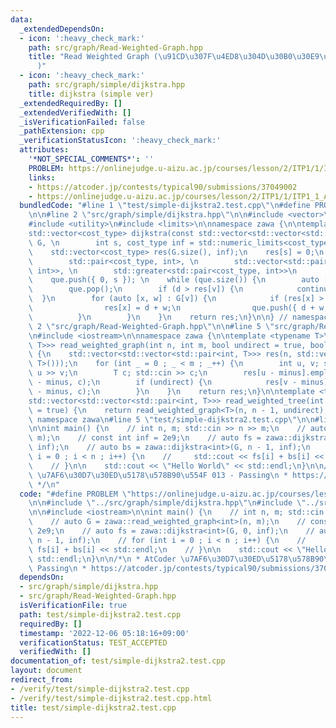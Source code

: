 ```yaml
---
data:
  _extendedDependsOn:
  - icon: ':heavy_check_mark:'
    path: src/graph/Read-Weighted-Graph.hpp
    title: "Read Weighted Graph (\u91CD\u307F\u4ED8\u304D\u30B0\u30E9\u30D5\u5165\u529B\
      )"
  - icon: ':heavy_check_mark:'
    path: src/graph/simple/dijkstra.hpp
    title: dijkstra (simple ver)
  _extendedRequiredBy: []
  _extendedVerifiedWith: []
  _isVerificationFailed: false
  _pathExtension: cpp
  _verificationStatusIcon: ':heavy_check_mark:'
  attributes:
    '*NOT_SPECIAL_COMMENTS*': ''
    PROBLEM: https://onlinejudge.u-aizu.ac.jp/courses/lesson/2/ITP1/1/ITP1_1_A
    links:
    - https://atcoder.jp/contests/typical90/submissions/37049002
    - https://onlinejudge.u-aizu.ac.jp/courses/lesson/2/ITP1/1/ITP1_1_A
  bundledCode: "#line 1 \"test/simple-dijkstra2.test.cpp\"\n#define PROBLEM \"https://onlinejudge.u-aizu.ac.jp/courses/lesson/2/ITP1/1/ITP1_1_A\"\
    \n\n#line 2 \"src/graph/simple/dijkstra.hpp\"\n\n#include <vector>\n#include <queue>\n\
    #include <utility>\n#include <limits>\n\nnamespace zawa {\n\ntemplate <class cost_type>\n\
    std::vector<cost_type> dijkstra(const std::vector<std::vector<std::pair<int, cost_type>>>&\
    \ G, \n        int s, cost_type inf = std::numeric_limits<cost_type>::max()) {\n\
    \    std::vector<cost_type> res(G.size(), inf);\n    res[s] = 0;\n    std::priority_queue<\n\
    \        std::pair<cost_type, int>, \n        std::vector<std::pair<cost_type,\
    \ int>>, \n        std::greater<std::pair<cost_type, int>>\n            > que;\n\
    \    que.push({ 0, s }); \n    while (que.size()) {\n        auto [d, v] = que.top();\n\
    \        que.pop();\n        if (d > res[v]) {\n            continue;\n      \
    \  }\n        for (auto [x, w] : G[v]) {\n            if (res[x] > d + w) {\n\
    \                res[x] = d + w;\n                que.push({ d + w, x });\n  \
    \          }\n        }\n    }\n    return res;\n}\n\n} // namespace zawa\n#line\
    \ 2 \"src/graph/Read-Weighted-Graph.hpp\"\n\n#line 5 \"src/graph/Read-Weighted-Graph.hpp\"\
    \n#include <iostream>\n\nnamespace zawa {\n\ntemplate <typename T>\nstd::vector<std::vector<std::pair<int,\
    \ T>>> read_weighted_graph(int n, int m, bool undirect = true, bool minus = true)\
    \ {\n    std::vector<std::vector<std::pair<int, T>>> res(n, std::vector(0, std::pair<int,\
    \ T>()));\n    for (int _ = 0 ; _ < m ; _++) {\n        int u, v; std::cin >>\
    \ u >> v;\n        T c; std::cin >> c;\n        res[u - minus].emplace_back(v\
    \ - minus, c);\n        if (undirect) {\n            res[v - minus].emplace_back(u\
    \ - minus, c);\n        }\n    }\n    return res;\n}\n\ntemplate <typename T>\n\
    std::vector<std::vector<std::pair<int, T>>> read_weighted_tree(int n, bool undirect\
    \ = true) {\n    return read_weighted_graph<T>(n, n - 1, undirect);\n}\n\n} //\
    \ namespace zawa\n#line 5 \"test/simple-dijkstra2.test.cpp\"\n\n#line 7 \"test/simple-dijkstra2.test.cpp\"\
    \n\nint main() {\n    // int n, m; std::cin >> n >> m;\n    // auto G = zawa::read_weighted_graph<int>(n,\
    \ m);\n    // const int inf = 2e9;\n    // auto fs = zawa::dijkstra<int>(G, 0,\
    \ inf);\n    // auto bs = zawa::dijkstra<int>(G, n - 1, inf);\n    // for (int\
    \ i = 0 ; i < n ; i++) {\n    //     std::cout << fs[i] + bs[i] << std::endl;\n\
    \    // }\n\n    std::cout << \"Hello World\" << std::endl;\n}\n\n/*\n * AtCoder\
    \ \u7AF6\u30D7\u30ED\u5178\u578B90\u554F 013 - Passing\n * https://atcoder.jp/contests/typical90/submissions/37049002\n\
    \ */\n"
  code: "#define PROBLEM \"https://onlinejudge.u-aizu.ac.jp/courses/lesson/2/ITP1/1/ITP1_1_A\"\
    \n\n#include \"../src/graph/simple/dijkstra.hpp\"\n#include \"../src/graph/Read-Weighted-Graph.hpp\"\
    \n\n#include <iostream>\n\nint main() {\n    // int n, m; std::cin >> n >> m;\n\
    \    // auto G = zawa::read_weighted_graph<int>(n, m);\n    // const int inf =\
    \ 2e9;\n    // auto fs = zawa::dijkstra<int>(G, 0, inf);\n    // auto bs = zawa::dijkstra<int>(G,\
    \ n - 1, inf);\n    // for (int i = 0 ; i < n ; i++) {\n    //     std::cout <<\
    \ fs[i] + bs[i] << std::endl;\n    // }\n\n    std::cout << \"Hello World\" <<\
    \ std::endl;\n}\n\n/*\n * AtCoder \u7AF6\u30D7\u30ED\u5178\u578B90\u554F 013 -\
    \ Passing\n * https://atcoder.jp/contests/typical90/submissions/37049002\n */\n"
  dependsOn:
  - src/graph/simple/dijkstra.hpp
  - src/graph/Read-Weighted-Graph.hpp
  isVerificationFile: true
  path: test/simple-dijkstra2.test.cpp
  requiredBy: []
  timestamp: '2022-12-06 05:18:16+09:00'
  verificationStatus: TEST_ACCEPTED
  verifiedWith: []
documentation_of: test/simple-dijkstra2.test.cpp
layout: document
redirect_from:
- /verify/test/simple-dijkstra2.test.cpp
- /verify/test/simple-dijkstra2.test.cpp.html
title: test/simple-dijkstra2.test.cpp
---
```

